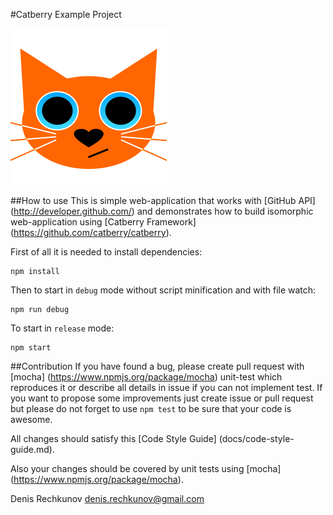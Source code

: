 #Catberry Example Project

![Catberry](https://raw.githubusercontent.com/catberry/catberry/master/docs/images/logo.png)

##How to use
This is simple web-application that works with [GitHub API]
(http://developer.github.com/) and demonstrates how to build isomorphic
web-application using [Catberry Framework]
(https://github.com/catberry/catberry).

First of all it is needed to install dependencies:

```
npm install
```

Then to start in `debug` mode without script minification and with file watch:

```
npm run debug
```

To start in `release` mode:

```
npm start
```

##Contribution
If you have found a bug, please create pull request with [mocha]
(https://www.npmjs.org/package/mocha) unit-test which reproduces it or describe 
all details in issue if you can not implement test. If you want to propose some 
improvements just create issue or pull request but please do not forget to use 
`npm test` to be sure that your code is awesome.

All changes should satisfy this [Code Style Guide]
(docs/code-style-guide.md).

Also your changes should be covered by unit tests using [mocha]
(https://www.npmjs.org/package/mocha).

Denis Rechkunov <denis.rechkunov@gmail.com>
